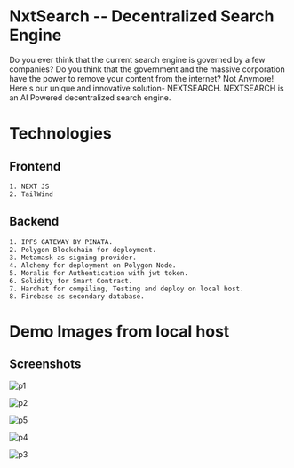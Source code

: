 
# NxtSearch -- Decentralized Search Engine 

Do you ever think that the current search engine is governed by a few companies?
Do you think that the government and the massive corporation have the power to remove your content from the internet?
Not Anymore!
Here's our unique and innovative solution- NEXTSEARCH.
NEXTSEARCH is an AI Powered decentralized search engine.

# Technologies
 ## Frontend

    1. NEXT JS
    2. TailWind

 ## Backend
    1. IPFS GATEWAY BY PINATA.
    2. Polygon Blockchain for deployment.
    3. Metamask as signing provider.
    4. Alchemy for deployment on Polygon Node.
    5. Moralis for Authentication with jwt token.
    6. Solidity for Smart Contract.
    7. Hardhat for compiling, Testing and deploy on local host.
    8. Firebase as secondary database.

# Demo Images from local host


## Screenshots

![p1](https://user-images.githubusercontent.com/42493387/225838918-58e70ba2-d0e4-44de-b919-31ae9b93f30d.PNG)

![p2](https://user-images.githubusercontent.com/42493387/225839165-3b51d8aa-dea5-4beb-9eeb-830693b9acbf.PNG)

![p5](https://user-images.githubusercontent.com/42493387/225839284-e116b776-fbe9-4e5d-8c45-fc3fbec7db21.PNG)

![p4](https://user-images.githubusercontent.com/42493387/225839298-7b8eb9e2-0f27-47d6-9762-c43e4a7b6262.PNG)

![p3](https://user-images.githubusercontent.com/42493387/225839469-cce9d000-ed13-48f9-8881-17cd7ee8273b.PNG)

